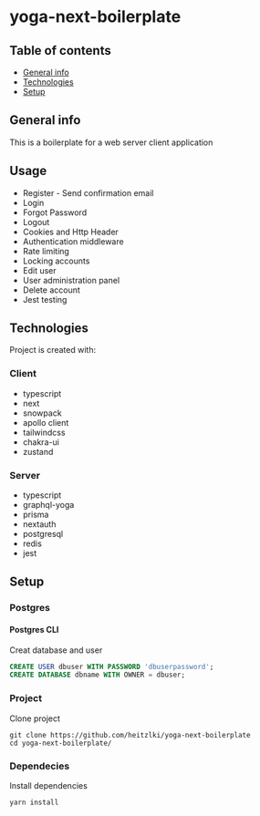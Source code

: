 # yoga-next-boilerplate

## Table of contents

- [General info](#general-info)
- [Technologies](#technologies)
- [Setup](#setup)

## General info

This is a boilerplate for a web server client application

## Usage

- Register - Send confirmation email
- Login
- Forgot Password
- Logout
- Cookies and Http Header
- Authentication middleware
- Rate limiting
- Locking accounts
- Edit user
- User administration panel
- Delete account
- Jest testing

## Technologies

Project is created with:

### Client

- typescript
- next
- snowpack
- apollo client
- tailwindcss
- chakra-ui
- zustand

### Server

- typescript
- graphql-yoga
- prisma
- nextauth
- postgresql
- redis
- jest

## Setup

### Postgres

#### Postgres CLI

Creat database and user

```SQL
CREATE USER dbuser WITH PASSWORD 'dbuserpassword';
CREATE DATABASE dbname WITH OWNER = dbuser;
```

### Project

Clone project

```
git clone https://github.com/heitzlki/yoga-next-boilerplate
cd yoga-next-boilerplate/
```

### Dependecies

Install dependencies

```
yarn install
```
